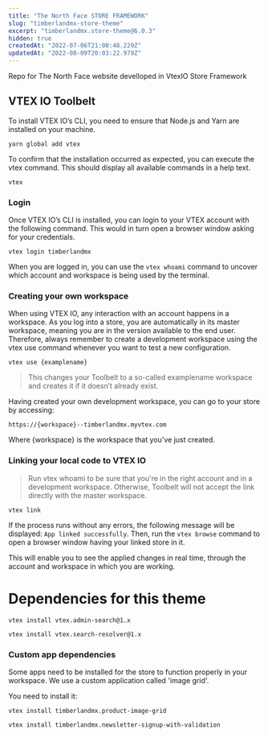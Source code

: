 ```yaml
---
title: "The North Face STORE FRAMEWORK"
slug: "timberlandmx-store-theme"
excerpt: "timberlandmx.store-theme@6.0.3"
hidden: true
createdAt: "2022-07-06T21:00:48.229Z"
updatedAt: "2022-08-09T20:03:22.979Z"
---
```

Repo for The North Face website develloped in VtexIO Store Framework

## VTEX IO Toolbelt

To install VTEX IO’s CLI, you need to ensure that Node.js and Yarn are installed on your machine.

`yarn global add vtex`

To confirm that the installation occurred as expected, you can execute the vtex command. This should display all available commands in a help text.

`vtex`

### Login

Once VTEX IO’s CLI is installed, you can login to your VTEX account with the following command. This would in turn open a browser window asking for your credentials.

`vtex login timberlandmx`

When you are logged in, you can use the `vtex whoami` command to uncover which account and workspace is being used by the terminal.

### Creating your own workspace

When using VTEX IO, any interaction with an account happens in a workspace. As you log into a store, you are automatically in its master workspace, meaning you are in the version available to the end user. Therefore, always remember to create a development workspace using the vtex use command whenever you want to test a new configuration.

`vtex use {examplename}`

> This changes your Toolbelt to a so-called examplename workspace and creates it if it doesn’t already exist.

Having created your own development workspace, you can go to your store by accessing:

`https://{workspace}--timberlandmx.myvtex.com`

Where {workspace} is the workspace that you've just created.

### Linking your local code to VTEX IO

> Run vtex whoami to be sure that you're in the right account and in a development workspace. Otherwise, Toolbelt will not accept the link directly with the master workspace.

`vtex link`

If the process runs without any errors, the following message will be displayed: `App linked successfully`. Then, run the `vtex browse` command to open a browser window having your linked store in it.

This will enable you to see the applied changes in real time, through the account and workspace in which you are working.

# Dependencies for this theme

```
vtex install vtex.admin-search@1.x
```

```
vtex install vtex.search-resolver@1.x
```

### Custom app dependencies

Some apps need to be installed for the store to function properly in your workspace.
We use a custom application called 'image grid'.

You need to install it:

```
vtex install timberlandmx.product-image-grid
```

```
vtex install timberlandmx.newsletter-signup-with-validation
```